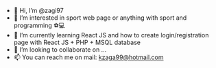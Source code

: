 - 👋 Hi, I’m @zagi97
- 👀 I’m interested in sport web page or anything with sport and programming ⚽💻
- 🌱 I’m currently learning React JS and how to create login/registration page with React JS + PHP + MSQL database
- 💞️ I’m looking to collaborate on ...
- 📫 You can reach me on mail: kzaga99@hotmail.com

<!---
zagi97/zagi97 is a ✨ special ✨ repository because its `README.md` (this file) appears on your GitHub profile.
You can click the Preview link to take a look at your changes.
--->

